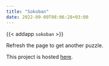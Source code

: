 ```yaml
---
title: "Sokoban"
date: 2022-09-09T08:06:28+03:00
---
```


{{< addapp `sokoban` >}}

Refresh the page to get another puzzle.

This project is hosted [here](https://codeberg.org/ayham/sokoban).
